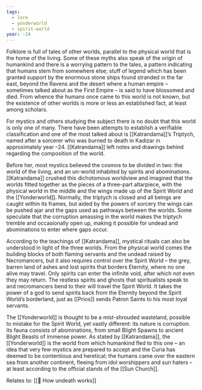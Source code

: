 ```yaml
---
tags:
  - lore
  - yonderworld
  - spirit-world
year: -24
---
```

Folklore is full of tales of other worlds, parallel to the physical world that is the home of the living. Some of these myths also speak of the origin of humankind and there is a worrying pattern to the tales, a pattern indicating that humans stem from somewhere else; stuff of legend which has been granted support by the enormous stone ships found stranded in the far east, beyond the Ravens and the desert where a human empire – sometimes talked about as the First Empire – is said to have blossomed and died. From whence the humans once came to this world is not known, but the existence of other worlds is more or less an established fact, at least among scholars.

For mystics and others studying the subject there is no doubt that this world is only one of many. There have been attempts to establish a verifiable classification and one of the most talked about is [[Katrandama]]’s Triptych, named after a sorcerer who was burned to death in Kadizar in approximately year –24. [[Katrandama]] left notes and drawings behind regarding the composition of the world.

Before her, most mystics believed the cosmos to be divided in two: the world of the living, and an un-world inhabited by spirits and abominations. [[Katrandama]] crushed this dichotomous worldview and imagined that the worlds fitted together as the pieces of a three-part altarpiece, with the physical world in the middle and the wings made up of the Spirit World and the [[Yonderworld]]. Normally, the triptych is closed and all beings are caught within its frames, but aided by the powers of sorcery the wings can be pushed ajar and the gaps used as pathways between the worlds. Some speculate that the corruption amassing in the world makes the triptych tremble and occasionally open up, making it possible for undead and abominations to enter where gaps occur.

According to the teachings of [[Katrandama]], mystical rituals can also be understood in light of the three worlds. From the physical world comes the building blocks of both flaming servants and the undead raised by Necromancers, but it also requires control over the Spirit World – the grey, barren land of ashes and lost spirits that borders Eternity, where no one alive may travel. Only spirits can enter the infinite void, after which not even they may return. The restless spirits and ghosts that spiritualists speak to and necromancers bend to their will travel the Spirit World. It takes the power of a god to send spirits back from the Eternity beyond the Spirit World’s borderland, just as [[Prios]] sends Patron Saints to his most loyal servants.

The [[Yonderworld]] is thought to be a mist-shrouded wasteland, possible to mistake for the Spirit World, yet vastly different: its nature is corruption. Its fauna consists of abominations, from small Blight Spawns to ancient Blight Beasts of immense power. As stated by [[Katrandama]], the [[Yonderworld]] is the world from which humankind fled to this one – an idea that very few mystics are prepared to accept and the Curia has deemed to be contentious and heretical; the humans came over the eastern sea from another continent, fleeing from idol worshippers and sun haters – at least according to the official stands of the [[Sun Church]].

Relates to: [[📜 How undeath works]]